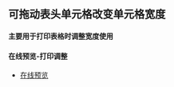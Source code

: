 ## 可拖动表头单元格改变单元格宽度
#### 主要用于打印表格时调整宽度使用
#### 在线预览-打印调整

* [在线预览](https://annamayyan.github.io/drag-table/table.html)
